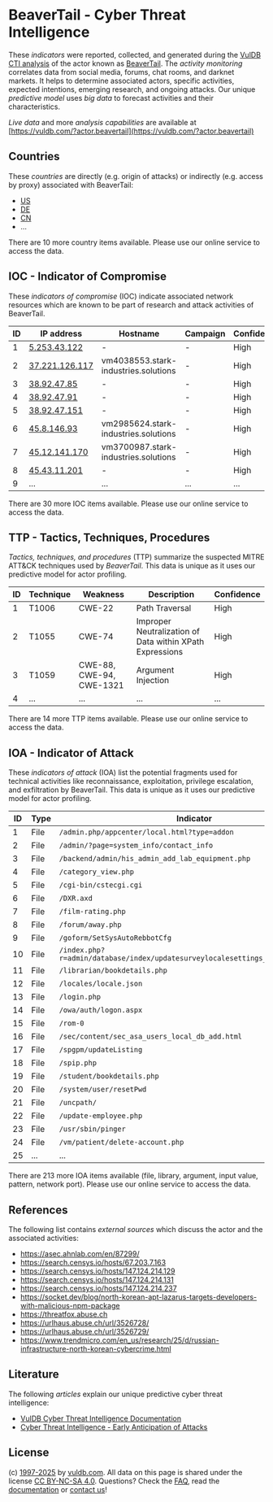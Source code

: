 # BeaverTail - Cyber Threat Intelligence

These _indicators_ were reported, collected, and generated during the [VulDB CTI analysis](https://vuldb.com/?kb.cti) of the actor known as [BeaverTail](https://vuldb.com/?actor.beavertail). The _activity monitoring_ correlates data from social media, forums, chat rooms, and darknet markets. It helps to determine associated actors, specific activities, expected intentions, emerging research, and ongoing attacks. Our unique _predictive model_ uses _big data_ to forecast activities and their characteristics.

_Live data_ and more _analysis capabilities_ are available at [https://vuldb.com/?actor.beavertail](https://vuldb.com/?actor.beavertail)

## Countries

These _countries_ are directly (e.g. origin of attacks) or indirectly (e.g. access by proxy) associated with BeaverTail:

* [US](https://vuldb.com/?country.us)
* [DE](https://vuldb.com/?country.de)
* [CN](https://vuldb.com/?country.cn)
* ...

There are 10 more country items available. Please use our online service to access the data.

## IOC - Indicator of Compromise

These _indicators of compromise_ (IOC) indicate associated network resources which are known to be part of research and attack activities of BeaverTail.

ID | IP address | Hostname | Campaign | Confidence
-- | ---------- | -------- | -------- | ----------
1 | [5.253.43.122](https://vuldb.com/?ip.5.253.43.122) | - | - | High
2 | [37.221.126.117](https://vuldb.com/?ip.37.221.126.117) | vm4038553.stark-industries.solutions | - | High
3 | [38.92.47.85](https://vuldb.com/?ip.38.92.47.85) | - | - | High
4 | [38.92.47.91](https://vuldb.com/?ip.38.92.47.91) | - | - | High
5 | [38.92.47.151](https://vuldb.com/?ip.38.92.47.151) | - | - | High
6 | [45.8.146.93](https://vuldb.com/?ip.45.8.146.93) | vm2985624.stark-industries.solutions | - | High
7 | [45.12.141.170](https://vuldb.com/?ip.45.12.141.170) | vm3700987.stark-industries.solutions | - | High
8 | [45.43.11.201](https://vuldb.com/?ip.45.43.11.201) | - | - | High
9 | ... | ... | ... | ...

There are 30 more IOC items available. Please use our online service to access the data.

## TTP - Tactics, Techniques, Procedures

_Tactics, techniques, and procedures_ (TTP) summarize the suspected MITRE ATT&CK techniques used by _BeaverTail_. This data is unique as it uses our predictive model for actor profiling.

ID | Technique | Weakness | Description | Confidence
-- | --------- | -------- | ----------- | ----------
1 | T1006 | CWE-22 | Path Traversal | High
2 | T1055 | CWE-74 | Improper Neutralization of Data within XPath Expressions | High
3 | T1059 | CWE-88, CWE-94, CWE-1321 | Argument Injection | High
4 | ... | ... | ... | ...

There are 14 more TTP items available. Please use our online service to access the data.

## IOA - Indicator of Attack

These _indicators of attack_ (IOA) list the potential fragments used for technical activities like reconnaissance, exploitation, privilege escalation, and exfiltration by BeaverTail. This data is unique as it uses our predictive model for actor profiling.

ID | Type | Indicator | Confidence
-- | ---- | --------- | ----------
1 | File | `/admin.php/appcenter/local.html?type=addon` | High
2 | File | `/admin/?page=system_info/contact_info` | High
3 | File | `/backend/admin/his_admin_add_lab_equipment.php` | High
4 | File | `/category_view.php` | High
5 | File | `/cgi-bin/cstecgi.cgi` | High
6 | File | `/DXR.axd` | Medium
7 | File | `/film-rating.php` | High
8 | File | `/forum/away.php` | High
9 | File | `/goform/SetSysAutoRebbotCfg` | High
10 | File | `/index.php?r=admin/database/index/updatesurveylocalesettings_generalsettings` | High
11 | File | `/librarian/bookdetails.php` | High
12 | File | `/locales/locale.json` | High
13 | File | `/login.php` | Medium
14 | File | `/owa/auth/logon.aspx` | High
15 | File | `/rom-0` | Low
16 | File | `/sec/content/sec_asa_users_local_db_add.html` | High
17 | File | `/spgpm/updateListing` | High
18 | File | `/spip.php` | Medium
19 | File | `/student/bookdetails.php` | High
20 | File | `/system/user/resetPwd` | High
21 | File | `/uncpath/` | Medium
22 | File | `/update-employee.php` | High
23 | File | `/usr/sbin/pinger` | High
24 | File | `/vm/patient/delete-account.php` | High
25 | ... | ... | ...

There are 213 more IOA items available (file, library, argument, input value, pattern, network port). Please use our online service to access the data.

## References

The following list contains _external sources_ which discuss the actor and the associated activities:

* https://asec.ahnlab.com/en/87299/
* https://search.censys.io/hosts/67.203.7.163
* https://search.censys.io/hosts/147.124.214.129
* https://search.censys.io/hosts/147.124.214.131
* https://search.censys.io/hosts/147.124.214.237
* https://socket.dev/blog/north-korean-apt-lazarus-targets-developers-with-malicious-npm-package
* https://threatfox.abuse.ch
* https://urlhaus.abuse.ch/url/3526728/
* https://urlhaus.abuse.ch/url/3526729/
* https://www.trendmicro.com/en_us/research/25/d/russian-infrastructure-north-korean-cybercrime.html

## Literature

The following _articles_ explain our unique predictive cyber threat intelligence:

* [VulDB Cyber Threat Intelligence Documentation](https://vuldb.com/?kb.cti)
* [Cyber Threat Intelligence - Early Anticipation of Attacks](https://www.scip.ch/en/?labs.20201022)

## License

(c) [1997-2025](https://vuldb.com/?kb.changelog) by [vuldb.com](https://vuldb.com/?kb.about). All data on this page is shared under the license [CC BY-NC-SA 4.0](https://creativecommons.org/licenses/by-nc-sa/4.0/). Questions? Check the [FAQ](https://vuldb.com/?kb.faq), read the [documentation](https://vuldb.com/?kb) or [contact us](https://vuldb.com/?contact)!
